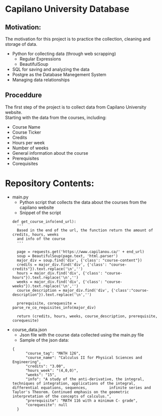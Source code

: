 # Capilano University Database

## Motivation:
The motivation for this project is to practice the collection, cleaning and storage of data.
+ Python for collecting data (through web scrapping)
  + Regular Expressions
  + BeautifulSoup
+ SQL for saving and analyzing the data
+ Postgre as the Database Manegement System
+ Managing data relationships

## Proceddure
The first step of the project is to collect data from Capilano University website. </br>
Starting with the data from the courses, including:
+ Course Name
+ Course Ticker
+ Credits
+ Hours per week
+ Number of weeks
+ General information about the course
+ Prerequisites
+ Corequisites

# Repository Contents:
+ main.py
  + Python script that collects the data about the courses from the capilano website
  + Snippet of the script
  ```
  def get_course_info(end_url):
    '''
    Based in the end of the url, the function return the amount of credits, hours, weeks
    and info of the course
    '''

    page = requests.get('https://www.capilanou.ca/' + end_url)
    soup = BeautifulSoup(page.text, 'html.parser')
    major_div = soup.find('div', {'class': "course-content"})
    credits = major_div.find('div', {'class': "course-credits"}).text.replace('\n','')
    hours = major_div.find('div', {'class': "course-hours"}).text.replace('\n','')
    weeks = major_div.find('div', {'class': "course-weeks"}).text.replace('\n','')
    course_description = major_div.find('div', {'class':"course-description"}).text.replace('\n','')
    
    prerequisite, corequesite = parse_re_co_requisites_info(major_div)
    
    return (credits, hours, weeks, course_description, prerequisite, corequesite)
  ```
+ course_data.json
  + Json file with the course data collected using the main.py file
  + Sample of the json data:
  ```
  {
        "course_tag": "MATH 126",
        "course_name": "Calculus II for Physical Sciences and Engineering",
        "credits": "3.00",
        "hours_week": "(4,0,0)",
        "weeks": "15",
        "info": "A study of the anti-derivative, the integral, techniques of integration, applications of the integral, differential equations, sequences,          infinite series and Taylor's Theorem. Continued emphasis on the geometric interpretation of the concepts of calculus.",
        "prerequisite": "MATH 116 with a minimum C- grade",
        "corequesite": null
    }
  ```
  